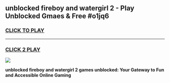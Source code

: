 
## unblocked fireboy and watergirl 2 - Play Unblocked Gmaes & Free #o1jq6
<h3>
<a href="https://news.freeplayer.one?title=unblocked_fireboy_and_watergirl_2&ref=24F">CLICK TO PLAY</a></h3>
<hr>

<h3>
<a href="https://news.freeplayer.one?title=unblocked_fireboy_and_watergirl_2&ref=24F">CLICK 2 PLAY</a>
  
</h3>

<a href="https://news.freeplayer.one?title=unblocked_fireboy_and_watergirl_2&ref=24F/"><img src="https://clearcache.store/games.png"></a>


**unblocked fireboy and watergirl 2 games unblocked: Your Gateway to Fun and Accessible Online Gaming**
